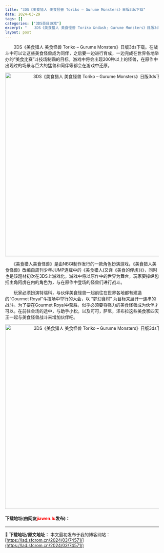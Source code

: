 ```yaml
---
title: "3DS《美食猎人 美食怪兽 Toriko – Gurume Monsters》日版3ds下载"
date: 2024-03-29
tags: []
categories: ["3DS英日游戏"]
excerpt: "　　3DS《美食猎人 美食怪兽 Toriko &ndash; Gurume Monsters》日版3ds下载。在战斗中可以让这些美食怪兽成为同伴，之后要一边进行育成，一边完成在世界各地举办的&ldquo;美食比赛&rdquo;斗技场制霸的目标。游戏中将会出现200种以上的怪兽，在原作中出现过的场景与&hellip;"
layout: post
---
```


 <p>　　3DS《美食猎人 美食怪兽 Toriko &ndash; Gurume Monsters》日版3ds下载。在战斗中可以让这些美食怪兽成为同伴，之后要一边进行育成，一边完成在世界各地举办的&ldquo;美食比赛&rdquo;斗技场制霸的目标。游戏中将会出现200种以上的怪兽，在原作中出现过的场景与巨大的猛兽和同伴等都会在游戏中还原。</p> <p align="center"><img align="" border="0" src="https://lad.sfcrom.cn/wp-content/uploads/2024/03/20240329_660629a4086f9.png" width="599" alt="3DS《美食猎人 美食怪兽 Toriko – Gurume Monsters》日版3ds下载" /></p> <p>　　《美食猎人美食怪兽》是由NBGI制作发行的一款角色扮演游戏，《美食猎人美食怪兽》改编自周刊少年JUMP连载中的《美食猎人(又译《美食的俘虏》)》，同时也是该题材初次在3DS上游戏化。游戏中将以原作中的世界为舞台，玩家要操纵包括主角阿虏在内的角色为，与在原作中登场的怪兽们进行战斗。</p> <p>　　玩家必须扮演特瑞科，与伙伴美食怪兽一起前往在世界各地都有建造的&ldquo;Gourmet Royal&rdquo;斗技场中举行的大会，以 &ldquo;梦幻食材&rdquo; 为目标来展开一连串的战斗。为了要在Gourmet Royal中获胜，似乎必须要将强力的美食怪兽成为伙伴才可以。在前往会场的途中，与助手小松，以及可可，萨尼，泽布拉这些美食家四天王一起与美食怪兽战斗来增加伙伴吧。</p> <p align="center"><img align="" border="0" src="https://lad.sfcrom.cn/wp-content/uploads/2024/03/20240329_660629a56a2d8.png" width="602" alt="3DS《美食猎人 美食怪兽 Toriko – Gurume Monsters》日版3ds下载" /></p> <p><h4>下载地址(由网友<font color="red">jiawen.lu</font>发布)：</h4></p> 

---
📖 **下载地址/原文地址：** 本文最初发布于我的博客网站：[https://lad.sfcrom.cn/2024/03/74571/](https://lad.sfcrom.cn/2024/03/74571/)
